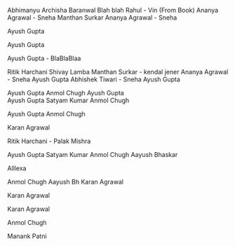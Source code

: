 Abhimanyu
Archisha Baranwal
Blah blah
Rahul - Vin (From Book)
Ananya Agrawal - Sneha
Manthan Surkar
Ananya Agrawal - Sneha

Ayush Gupta

Ayush Gupta

Ayush Gupta - BlaBlaBlaa

Ritik Harchani
Shivay Lamba
Manthan Surkar - kendal jener
Ananya Agrawal - Sneha
Ayush Gupta
Abhishek Tiwari - Sneha
Ayush Gupta

Ayush Gupta
Anmol Chugh
Ayush Gupta<br>
Ayush Gupta
Satyam Kumar
Anmol Chugh

Ayush Gupta
Anmol Chugh

Karan Agrawal

Ritik Harchani - Palak Mishra

Ayush Gupta
Satyam Kumar
Anmol Chugh
Aayush Bhaskar


Alllexa


Anmol Chugh
Aayush Bh
Karan Agrawal




Karan Agrawal




Karan Agrawal

Anmol Chugh


Manank Patni


